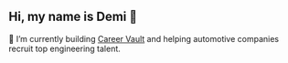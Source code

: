 ## Hi, my name is Demi 👋

🔭 I’m currently building [Career Vault](https://www.careervault.io) and helping automotive companies recruit top engineering talent. 

